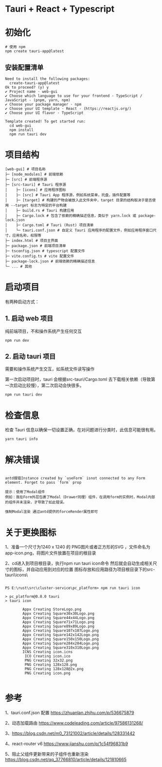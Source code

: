 # Tauri + React + Typescript

# 初始化
```shell
# 使用 npm
npm create tauri-app@latest 

```

## 安装配置清单
```text
Need to install the following packages:
  create-tauri-app@latest
Ok to proceed? (y) y
✔ Project name · web-gui 
✔ Choose which language to use for your frontend · TypeScript / JavaScript - (pnpm, yarn, npm)
✔ Choose your package manager · npm
✔ Choose your UI template · React - (https://reactjs.org/)
✔ Choose your UI flavor · TypeScript

Template created! To get started run:
  cd web-gui
  npm install
  npm run tauri dev
```


# 项目结构

```text
[web-gui] # 项目名称
├─ [node_modules] # 前端依赖
├─ [src] # 前端程序源
├─ [src-tauri] # Tauri 程序源
│    ├─ [icons] # 应用程序图标
│    ├─ [src] # Tauri App 程序源，例如系统菜单，托盘，插件配置等
│    ├─ [target] # 构建的产物会被放入此文件夹中，target 目录的结构取决于是否使用 --target 标志为特定的平台构建
│    ├─ build.rs # Tauri 构建应用
│    ├─ Cargo.lock # 包含了依赖的精确描述信息，类似于 yarn.lock 或 package-lock.json
│    ├─ Cargo.toml # Tauri (Rust) 项目清单
│    └─ tauri.conf.json # 自定义 Tauri 应用程序的配置文件，例如应用程序窗口尺寸，应用名称，权限等
├─ index.html # 项目主界面
├─ package.json # 前端项目清单
├─ tsconfig.json # typescript 配置文件
├─ vite.config.ts # vite 配置文件
├─ package-lock.json # 前端依赖的精确描述信息
└─ ... # 其他
```

# 启动项目

有两种启动方式：

## 1. 启动 web 项目

纯前端项目，不和操作系统产生任何交互
```shell
npm run dev
```

## 2. 启动 tauri 项目

需要和操作系统产生交互，如系统文件读写操作

第一次启动项目时，tauri 会根据src-tauri/Cargo.toml 去下载相关依赖（导致第一次启动比较慢），第二次启动会快很多。

```shell
npm run tauri dev
```

# 检查信息

检查 Tauri 信息以确保一切设置正确，在对问题进行分类时，此信息可能很有用。

```shell
yarn tauri info
```

# 解决错误
```text

antd报错Instance created by `useForm` isnot connected to any Form element. Forget to pass `form` prop

提示：使用了Modal组件
例如：我在Form外层包裹了Modal（Drawer同理）组件，在调用form的实例时，Modal内部的组件并未渲染，才导致了如此错误。

强制Modal渲染 通过antd提供的forceRender属性即可

```
# 关于更换图标

1、准备一个尺寸为1240 x 1240 的 PNG图片或者正方形的SVG ，文件命名为app-icon.png，将图片文件放置在项目的根目录

2、cd进入到项目根目录，执行npm run tauri icon命令 然后就会自动生成相关尺寸的图标，并自动应用到对应的位置 图标存放和应用路径为项目根目录下的src-tauri\icons\

```shell

PS E:\rust\src\cluster-service\pc_platform> npm run tauri icon

> pc_platform@0.0.0 tauri
> tauri icon

        Appx Creating StoreLogo.png
        Appx Creating Square30x30Logo.png
        Appx Creating Square44x44Logo.png
        Appx Creating Square71x71Logo.png
        Appx Creating Square89x89Logo.png
        Appx Creating Square107x107Logo.png
        Appx Creating Square142x142Logo.png
        Appx Creating Square150x150Logo.png
        Appx Creating Square284x284Logo.png
        Appx Creating Square310x310Logo.png
        ICNS Creating icon.icns
         ICO Creating icon.ico
         PNG Creating 32x32.png
         PNG Creating 128x128.png
         PNG Creating 128x128@2x.png
         PNG Creating icon.png


```

# 参考
1、tauri.conf.json 配置 https://zhuanlan.zhihu.com/p/536675879

2、动态加载路由 https://www.codeleading.com/article/97586131268/

3、https://blog.csdn.net/m0_73121002/article/details/128331442

4、react-router v6 https://www.jianshu.com/p/1c54f96831b9

5、阻止父组件更新带来的子组件也重新渲染 https://blog.csdn.net/qq_37766810/article/details/121810665
